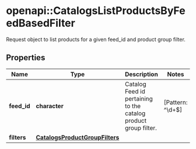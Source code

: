 # openapi::CatalogsListProductsByFeedBasedFilter

Request object to list products for a given feed_id and product group filter.

## Properties
Name | Type | Description | Notes
------------ | ------------- | ------------- | -------------
**feed_id** | **character** | Catalog Feed id pertaining to the catalog product group filter. | [Pattern: ^\\d+$] 
**filters** | [**CatalogsProductGroupFilters**](CatalogsProductGroupFilters.md) |  | 


